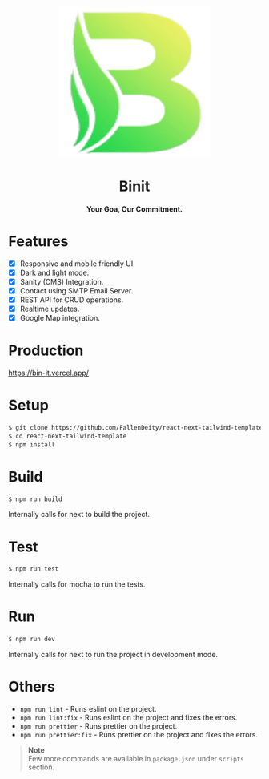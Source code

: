 <p align="center"><img src="./public/logo.png" alt="Logo" width="300" height="300"></p>
<h1 align="center">Binit</h1>
<h4 align="center">Your Goa, Our Commitment.</h4>

# Features
- [x] Responsive and mobile friendly UI.
- [x] Dark and light mode.
- [x] Sanity (CMS) Integration.
- [x] Contact using SMTP Email Server.
- [x] REST API for CRUD operations.
- [x] Realtime updates.
- [x] Google Map integration.

# Production

https://bin-it.vercel.app/

# Setup

```bash
$ git clone https://github.com/FallenDeity/react-next-tailwind-template
$ cd react-next-tailwind-template
$ npm install
```

# Build

```bash
$ npm run build
```

Internally calls for next to build the project.

# Test

```bash
$ npm run test
```

Internally calls for mocha to run the tests.

# Run

```bash
$ npm run dev
```

Internally calls for next to run the project in development mode.

# Others

- `npm run lint` - Runs eslint on the project.
- `npm run lint:fix` - Runs eslint on the project and fixes the errors.
- `npm run prettier` - Runs prettier on the project.
- `npm run prettier:fix` - Runs prettier on the project and fixes the errors.

> **Note**  
> Few more commands are available in `package.json` under `scripts` section.
